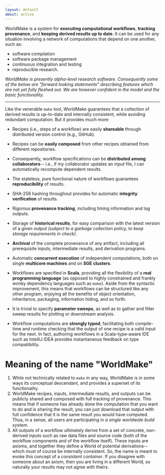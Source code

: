```yaml
---
layout: default
about: active
---
```


<!--- Distributed, Lazy, Pure Functional Build Tool for Reproducible Research -->

WorldMake is a system for **executing computational workflows**, **tracking provenance**, and **keeping derived results up to date**.  It can be used for any situation involving a network of computations that depend on one another, such as:

* software compilation
* software package management
* continuous integration and testing
* reproducible research.

*WorldMake is presently alpha-level research software.  Consequently some of the below are "forward looking statements" describing features which are not yet fully fleshed out.  We are however confident in the model and the basic functionality.*

---

Like the venerable `make` tool, WorldMake guarantees that a collection of derived results is up-to-date and internally consistent, while avoiding redundant computation.  But it provides much more:

* Recipes (i.e., steps of a workflow) are easily **shareable** through distributed version control (e.g., GitHub).
* Recipes can be **easily composed** from other recipes obtained from different repositories.
* Consequently, workflow specifications can be **distributed among collaborators**-- i.e., if my collaborator updates an input file, I can automatically recompute dependent results.

* The stateless, pure functional nature of workflows guarantees **reproducibility** of results.
* SHA-256 hashing throughout provides for automatic **integrity verification** of results.
* Rigorous **provenance tracking**, including timing information and log outputs.
* Storage of **historical results**, for easy comparison with the latest version of a given output *(subject to a garbage collection policy, to keep storage requirements in check)*.
* **Archival** of the complete provenance of any artifact, including all prerequisite inputs, intermediate results, and derivation programs.
* Automatic **concurrent execution** of independent computations, both on single **multicore machines** and on **SGE clusters**.
* Workflows are specified in **Scala**, providing all the flexibility of a **real programming language** (as opposed to highly constrained and frankly wonky dependency languages such as `make`).  Aside from the syntactic improvement, this means that workflows can be structured like any other program, enjoying all the benefits of object orientation, inheritance, packaging, information hiding, and so forth.
* It is trivial to specify **parameter sweeps**, as well as to gather and filter sweep results for plotting or downstream analysis.
* Workflow computations are **strongly typed**, facilitating both compile-time and runtime checking that the output of one recipe is a valid input for the next.  In fact, authoring workflows in a Scala-type-aware IDE such as IntelliJ IDEA provides instantaneous feedback on type compatibility.

Meaning of the name "WorldMake"
===============================

1.  While not technically related to `make` in any way, WorldMake is in some ways its conceptual descendant, and provides a superset of its functionality.
2.  WorldMake recipes, inputs, intermediate results, and outputs can be publicly shared and composed with full tracking of provenance.  This means that if someone has already done the computation that you want to do and is sharing the result, you can just download that output with full confidence that it is the same result you would have computed.  Thus, in a sense, all users are participating in *a single worldwide build system*.
3.  All outputs of a workflow ultimately derive from a set of concrete, non-derived inputs such as raw data files and source code (both of the workflow components and of the workflow itself).  These inputs are axioms, and together they define a World of potential derivations--which must of course be internally consistent.  So, the name is meant to evoke this concept of a *consistent container*.  If you disagree with someone about an axiom, then you are living in a different World, so naturally your results may not agree with theirs. 
